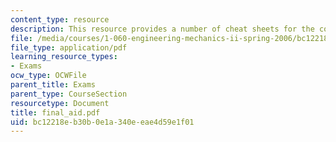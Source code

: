 ```yaml
---
content_type: resource
description: This resource provides a number of cheat sheets for the course.
file: /media/courses/1-060-engineering-mechanics-ii-spring-2006/bc12218eb30b0e1a340eeae4d59e1f01_final_aid.pdf
file_type: application/pdf
learning_resource_types:
- Exams
ocw_type: OCWFile
parent_title: Exams
parent_type: CourseSection
resourcetype: Document
title: final_aid.pdf
uid: bc12218e-b30b-0e1a-340e-eae4d59e1f01
---
```

